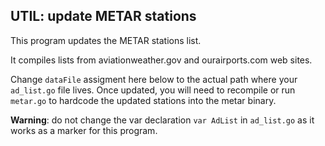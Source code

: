 ## UTIL: update METAR stations
This program updates the METAR stations list.

It compiles lists from aviationweather.gov and ourairports.com web sites.

Change `dataFile` assigment here below to the actual path where your `ad_list.go` file lives.
Once updated, you will need to recompile or run `metar.go` to hardcode the updated stations into the metar binary.

__Warning__: do not change the var declaration `var AdList` in `ad_list.go` as it works as a marker for this program.
